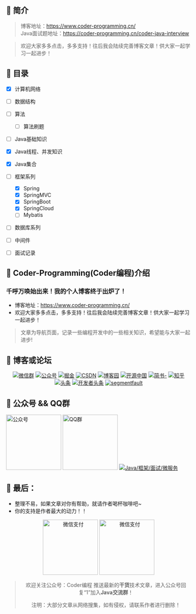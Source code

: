 ## :mega: 简介

> 博客地址：https://www.coder-programming.cn/ </br>
> Java面试题地址：https://coder-programming.cn/coder-java-interview

> 欢迎大家多多点击，多多支持！往后我会陆续完善博客文章！供大家一起学习一起进步！

## :mega: 目录

- [x] 计算机网络
- [ ] 数据结构
- [ ] 算法
  - [ ] 算法刷题
- [ ] Java基础知识
- [x] Java线程、并发知识
- [x] Java集合
- [ ] 框架系列
  - [x] Spring
  - [x] SpringMVC
  - [x] SpringBoot
  - [x] SpringCloud
  - [ ] Mybatis
- [ ] 数据库系列
- [ ] 中间件
- [ ] 面试记录




## :mega: Coder-Programming(Coder编程)介绍 

### 千呼万唤始出来！我的个人博客终于出炉了！

- 博客地址：https://www.coder-programming.cn/
- 欢迎大家多多点击，多多支持！往后我会陆续完善博客文章！供大家一起学习一起进步！

> 文章为导航页面，记录一些编程开发中的一些相关知识，希望能与大家一起进步!


## :mega: 博客或论坛 ##


<p align="center">
  <a href="#公众号"><img src="https://img.shields.io/badge/weChat-微信群-blue.svg" alt="微信群"></a>
  <a href="#公众号"><img src="https://img.shields.io/badge/%E5%85%AC%E4%BC%97%E5%8F%B7-Coder%E7%BC%96%E7%A8%8B-lightgrey.svg" alt="公众号"></a>
  <a href="https://juejin.im/user/5c8863a9e51d45346459983c/posts"><img src="https://img.shields.io/badge/juejin-掘金-blue.svg" alt="掘金"></a>
  <a href="https://blog.csdn.net/Michael_HM"><img src="https://img.shields.io/badge/csdn-CSDN-red.svg" alt="CSDN"></a>
  <a href="https://www.cnblogs.com/coder-programming/"><img src="https://img.shields.io/badge/cnblogs-博客园-important.svg" alt="博客园"></a>
  <a href="https://my.oschina.net/u/4096176"><img src="https://img.shields.io/badge/oschina-开源中国-green" alt="开源中国"></a>
  <a href="https://www.jianshu.com/u/4314597216ea"><img src="https://img.shields.io/badge/jianshu-简书-critical" alt="简书-"></a>
  <a href="https://www.zhihu.com/people/mai-zhu-ru-guo-you-teng-64"><img src="https://img.shields.io/badge/zhihu-知乎-informational" alt="知乎"></a>
  <a href="https://www.toutiao.com/c/user/52399840619/#mid=1571772641794050"><img src="https://img.shields.io/badge/toutiao-头条-important.svg" alt="头条"></a>
  <a href="https://toutiao.io/u/527654"><img src="https://img.shields.io/badge/开发者头条-critical" alt="开发者头条"></a>
  <a href="https://segmentfault.com/u/520coder"><img src="https://img.shields.io/badge/SegmentFault-informational" alt="segmentfault"></a>
</p>


## :mega: 公众号 && QQ群



<div align=left> 
    <img src="https://cdn.jsdelivr.net/gh/CoderMerlin/blog-image/images/interview/java20201209225035.png" width = "150" height = "150" alt="公众号"/>
    <img src="https://cdn.jsdelivr.net/gh/CoderMerlin/blog-image/images/interview/java20201209224846.png" width = "150" height = "150" alt="QQ群"/>
    <a target="_blank" href="https://qm.qq.com/cgi-bin/qm/qr?k=cgNsmjzxrsVgeYRUo37BcdjplgLQJxhN&jump_from=webapi">
        <img border="0" src="//pub.idqqimg.com/wpa/images/group.png" alt="Java/框架/面试/微服务" title="Java/框架/面试/微服务"></a></div>




## :mega: 最后：

- 整理不易，如果文章对你有帮助，就请作者喝杯咖啡吧~     
- 你的支持是作者最大的动力！！

<div align=center> 
    <img src="https://cdn.jsdelivr.net/gh/CoderMerlin/blog-image/images/interview/java20201209221556.png" width = "150" height = "150" alt="微信支付" />
    <img src="https://cdn.jsdelivr.net/gh/CoderMerlin/blog-image/images/interview/java20201209221614.png" width = "150" height = "150" alt="微信支付"  />


> 欢迎关注公众号：Coder编程 推送最新的**干货**技术文章，进入公众号回复“1”加入**Java交流群**！
>
> 注明：大部分文章从网络搜集，如有侵权，请联系作者进行删除！

